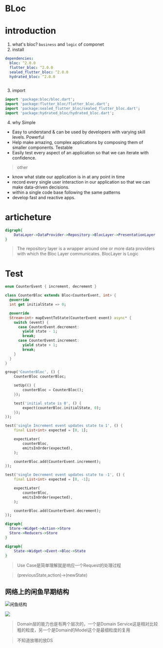 # BLoc

# introduction
1. what's bloc?
`business` and `logic` of componet
2. install
```yaml
dependencies:
  bloc: ^2.0.0
  flutter_bloc: ^2.0.0
  sealed_flutter_bloc: ^2.0.0
  hydrated_bloc: ^2.0.0
  
```
3. import
```dart
import 'package:bloc/bloc.dart';
import 'package:flutter_bloc/flutter_bloc.dart';
import 'package:sealed_flutter_bloc/sealed_flutter_bloc.dart';
import 'package:hydrated_bloc/hydrated_bloc.dart';

```
4. why
Simple
* Easy to understand & can be used by developers with varying skill levels.
Powerful
* Help make amazing, complex applications by composing them of smaller components.
Testable
* Easily test every aspect of an application so that we can iterate with confidence.

> other
* know what state our application is in at any point in time
* record every single user interaction in our application so that we can make data-driven decisions.
* within a single code base following the same patterns
* develop fast and reactive apps.

# articheture

```dot
digraph{
    DataLayer->DataProvider->Repository->BlocLayer->PresentationLayer
}
```
> The repository layer is a wrapper around one or more data providers with which the Bloc Layer communicates.
> BlocLayer is Logic

# Test
```dart
enum CounterEvent { increment, decrement }

class CounterBloc extends Bloc<CounterEvent, int> {
  @override
  int get initialState => 0;

  @override
  Stream<int> mapEventToState(CounterEvent event) async* {
    switch (event) {
      case CounterEvent.decrement:
        yield state - 1;
        break;
      case CounterEvent.increment:
        yield state + 1;
        break;
    }
  }
}

group('CounterBloc', () {
    CounterBloc counterBloc;

    setUp(() {
        counterBloc = CounterBloc();
    });

    test('initial state is 0', () {
        expect(counterBloc.initialState, 0);
    });
});

test('single Increment event updates state to 1', () {
    final List<int> expected = [0, 1];

    expectLater(
        counterBloc,
        emitsInOrder(expected),
    );

    counterBloc.add(CounterEvent.increment);
});

test('single Decrement event updates state to -1', () {
    final List<int> expected = [0, -1];

    expectLater(
        counterBloc,
        emitsInOrder(expected),
    );

    counterBloc.add(CounterEvent.decrement);
});

```


```dot
digraph{
  Store->Widget->Action->Store
  Store->Reducers->Store
}
```
```dot
digraph{
    State->Widget->Event->Bloc->State
}

```
> Use Case是简单理解就是响应一个Request的处理过程

> (previousState,action)->(newState)

## 网络上的闲鱼早期结构
![闲鱼结构](https://pic3.zhimg.com/80/v2-b9286a44884383e287faf1e74615414a_hd.jpg "闲鱼结构")

![](https://upload-images.jianshu.io/upload_images/2509688-dca65ed4587168b2.png?imageMogr2/auto-orient/strip|imageView2/2/w/1080/format/webp)

> Domain层的能力也是有两个层次的，一个是Domain Service这是相对比较粗的粒度，另一个是Domain的Model这个是最细粒度的复用

> 不知道放哪的放DS

